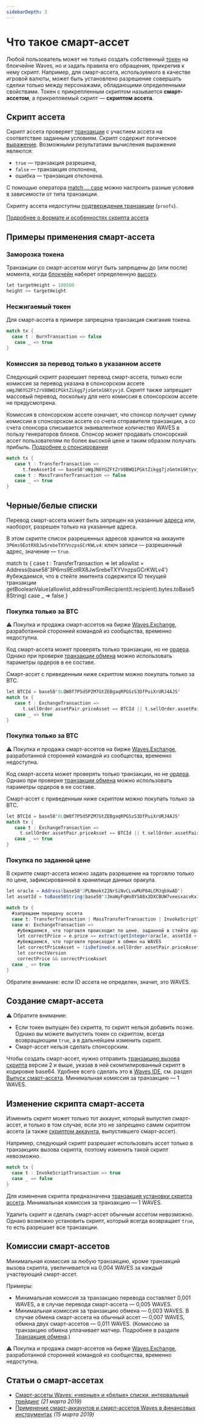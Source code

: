 ```yaml
---
sidebarDepth: 3
---
```


# Что такое смарт-ассет

Любой пользователь может не только создать собственный [токен](/ru/blockchain/token/) на блокчейне Waves, но и задать правила его обращения, прикрепив к нему скрипт. Например, для смарт-ассета, используемого в качестве игровой валюты, может быть установлено разрешение совершать сделки только между персонажами, обладающими определенными свойствами. Токен с прикрепленным скриптом называется **смарт-ассетом**, а прикрепляемый скрипт — **скриптом ассета**.

## Скрипт ассета

Скрипт ассета проверяет [транзакции](/ru/blockchain/transaction/) с участием ассета на соответствие заданным условиям. Скрипт содержит логическое [выражение](/ru/ride/base-concepts/expression). Возможными результатами вычисления выражения являются:
* `true` — транзакция разрешена,
* `false` — транзакция отклонена,
* ошибка — транзакция отклонена.

С помощью оператора [match ... case](/ru/ride/operators/match-case) можно настроить разные условия в зависимости от типа транзакции.

Скрипту ассета недоступны [подтверждения транзакции](/ru/blockchain/transaction/transaction-proof) (`proofs`).

[Подробнее о формате и особенностях скрипта ассета](/ru/ride/script/script-types/asset-script)

## Примеры применения смарт-ассета

### Заморозка токена

Транзакции со смарт-ассетом могут быть запрещены до (или после) момента, когда [блокчейн](/ru/blockchain/blockchain/) наберет определенную [высоту](/ru/blockchain/glossary#blockchain-height).

```scala
let targetHeight = 100500
height >= targetHeight
```

### Несжигаемый токен

Для смарт-ассета в примере запрещена транзакция сжигания токена.

```scala
match tx {
  case t : BurnTransaction => false
   case _ => true
}
```

### Комиссия за перевод только в указанном ассете

Следующий скрипт разрешает перевод смарт-ассета, только если комиссия за перевод указана в спонсорском ассете `oWgJN6YGZFtZrV8BWQ1PGktZikgg7jzGmtm16Ktyvjd`. Скрипт также запрещает массовый перевод, поскольку для него комиссия в спонсорском ассете не предусмотрена.

Комиссия в спонсорском ассете означает, что спонсор получает сумму комиссии в спонсорском ассете со счета отправителя транзакции, а со счета спонсора списывается эквивалентное количество WAVES в пользу генераторов блоков. Спонсор может продавать спонсорский ассет пользователям по более высокой цене и таким образом получать прибыль. [Подробнее о спонсировании](/ru/blockchain/waves-protocol/sponsored-fee)


```scala
match tx {
   case t : TransferTransaction =>
      t.feeAssetId == base58'oWgJN6YGZFtZrV8BWQ1PGktZikgg7jzGmtm16Ktyvjd'
   case t : MassTransferTransaction => false
   case _ => true
}
```


## Черные/белые списки

Перевод смарт-ассета может быть запрещен на указанные [адреса](/ru/blockchain/account/address) или, наоборот, разрешен только на указанные адреса.

В этом скрипте список разрешенных адресов хранится на аккаунте `3P6ms9EotRX8JwSrebeTXYVnzpsGCrKWLv4`: ключ записи — разрешенный адрес, значение — `true`.

match tx {
   case t : TransferTransaction =>
      let allowlist = Address(base58'3P6ms9EotRX8JwSrebeTXYVnzpsGCrKWLv4')
      #убеждаемся, что в стейте эмитента содержится ID текущей транзакции
      getBooleanValue(allowlist,addressFromRecipient(t.recipient).bytes.toBase58String)
   case _ => false
}

### Покупка только за BTC

:warning: Покупка и продажа смарт-ассетов на бирже [Waves.Exchange](https://waves.exchange/), разработанной сторонней командой из сообщества, временно недоступна.

Код смарт-ассета может проверять только транзакции, но не [ордера](/ru/blockchain/order). Однако при проверке [транзакции обмена](/ru/blockchain/transaction-type/exchange-transaction) можно использовать параметры ордеров в ее составе.

Смарт-ассет с приведенным ниже скриптом можно покупать только за BTC.

```scala
let BTCId = base58'8LQW8f7P5d5PZM7GtZEBgaqRPGSzS3DfPuiXrURJ4AJS'
match tx {
   case t : ExchangeTransaction =>
      t.sellOrder.assetPair.priceAsset == BTCId || t.sellOrder.assetPair.amountAsset == BTCId
   case _ => true
}
```

### Покупка только за BTC

:warning: Покупка и продажа смарт-ассетов на бирже [Waves.Exchange](https://waves.exchange/), разработанной сторонней командой из сообщества, временно недоступна.

Код смарт-ассета может проверять только транзакции, но не [ордера](/ru/blockchain/order). Однако при проверке [транзакции обмена](/ru/blockchain/transaction-type/exchange-transaction) можно использовать параметры ордеров в ее составе.

Смарт-ассет с приведенным ниже скриптом можно покупать только за BTC.

```scala
let BTCId = base58'8LQW8f7P5d5PZM7GtZEBgaqRPGSzS3DfPuiXrURJ4AJS'
match tx {
   case t : ExchangeTransaction =>
     t.sellOrder.assetPair.priceAsset == BTCId || t.sellOrder.assetPair.amountAsset == BTCId
   case _ => true
}
```

### Покупка по заданной цене

В скрипте смарт-ассета можно задать разрешение на торговлю только по цене, зафиксированной в хранилище данных оракула.

```scala
let oracle = Address(base58'3PLNmokt22NrSiNvCLvwMUP84LCMJqbXwAD')
let assetId = toBase58String(base58'3JmaWyFqWo8YSA8x3DXCBUW7veesxacvKx19dMv7wTMg')

match tx {
  #запрещаем передачу ассета
  case t: TransferTransaction | MassTransferTransaction | InvokeScriptTransaction => false
  case e: ExchangeTransaction =>
    #убеждаемся, что торговля происходит по цене, заданной в стейте оракла для этого ассета
    let correctPrice = e.price == extract(getInteger(oracle, assetId + "_" + toString(e.version)))
    #убеждаемся, что торговля происходит в обмен на WAVES
    let correctPriceAsset = !isDefined(e.sellOrder.assetPair.priceAsset)
    let correctVersion
    correctPrice && correctPriceAsset
  case _ => true
}
```

Обратите внимание: если ID ассета не определен, значит, это WAVES. 

## Создание смарт-ассета

:warning: Обратите внимание:
- Если токен выпущен без скрипта, то скрипт нельзя добавить позже. Однако вы можете выпустить токен со скриптом, всегда возвращающим `true`, а в дальнейшем изменить скрипт.
- Смарт-ассет нельзя сделать спонсорским.

Чтобы создать смарт-ассет, нужно отправить [транзакцию вызова скрипта](/ru/blockchain/transaction-type/issue-transaction) версии 2 и выше, указав в ней скомпилированный скрипт в кодировке base64. Удобнее всего сделать это в [Waves IDE](https://waves-ide.com/), см. раздел [Выпуск смарт-ассета](/ru/building-apps/smart-contracts/tools/waves-ide#выпуск-смарт-ассета). Минимальная комиссия за транзакцию — 1 WAVES.

## Изменение скрипта смарт-ассета

Изменить скрипт может только тот аккаунт, который выпустил смарт-ассет, и только в том случае, если это не запрещено самим скриптом ассета (а также [скриптом аккаунта](/ru/blockchain/account/dapp), выпустившего смарт-ассет).

Например, следующий скрипт разрешает использовать ассет только в транзакциях вызова скрипта, поэтому изменить такой скрипт невозможно.

```scala
match tx {
  case t : InvokeScriptTransaction => true
  case _ => false
}
```

Для изменения скрипта предназначена [транзакция установки скрипта ассета](/ru/blockchain/transaction-type/issue-transaction). Минимальная комиссия за транзакцию — 1 WAVES.

Удалить скрипт и сделать смарт-ассет обычным ассетом невозможно. Однако возможно установить скрипт, который всегда возвращает `true`, то есть разрешает все транзакции.

## Комиссии смарт-ассетов

Минимальная комиссия за любую транзакцию, кроме транзакций вызова скрипта, увеличивается на 0,004 WAVES за каждый участвующий смарт-ассет.

Примеры:

* Минимальная комиссия за транзакцию перевода составляет 0,001 WAVES, а в случае перевода смарт-ассета — 0,005 WAVES.
* Минимальная комиссия за транзакцию обмена — 0,003 WAVES. В случае обмена смарт-ассета на обычный ассет — 0,007 WAVES, обмена двух смарт-ассетов — 0,011 WAVES. (Комиссию за транзакцию обмена уплачивает матчер. Подробнее в разделе [Транзакция обмена](/ru/blockchain/transaction-type/exchange-transaction).)

:warning: Покупка и продажа смарт-ассетов на бирже [Waves.Exchange](https://waves.exchange/), разработанной сторонней командой из сообщества, временно недоступна.

## Статьи о смарт-ассетах

* [Смарт-ассеты Waves: «черные» и «белые» списки, интервальный трейдинг](https://habr.com/ru/company/waves/blog/444686/) _(21 мартa 2019)_
* [Применение смарт-аккаунтов и смарт-ассетов Waves в финансовых инструментах](https://habr.com/ru/company/waves/blog/443836/) _(15 мартa 2019)_
